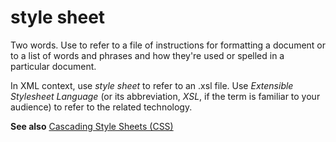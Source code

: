 # style sheet

Two words. Use to refer to a file of instructions for formatting
a document or to a list of words and phrases and how they're
used or spelled in a particular document.

In XML context, use *style sheet* to refer to an .xsl file. Use *Extensible Stylesheet Language* (or its abbreviation, *XSL*, if the term is familiar to your audience) to refer to the related technology.

**See also** [Cascading Style Sheets (CSS)](../c/cascading-style-sheets-css.md)
